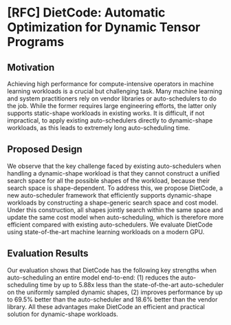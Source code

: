 # \[RFC\] DietCode: Automatic Optimization for Dynamic Tensor Programs

## Motivation

Achieving high performance for compute-intensive operators in machine learning
workloads is a crucial but challenging task. Many machine learning and system
practitioners rely on vendor libraries or auto-schedulers to do the job. While
the former requires large engineering efforts, the latter only supports
static-shape workloads in existing works. It is difficult, if not impractical,
to apply existing auto-schedulers directly to dynamic-shape workloads, as this
leads to extremely long auto-scheduling time.

## Proposed Design

We observe that the key challenge faced by existing auto-schedulers when
handling a dynamic-shape workload is that they cannot construct a unified search
space for all the possible shapes of the workload, because their search space is
shape-dependent. To address this, we propose DietCode, a new auto-scheduler
framework that efficiently supports dynamic-shape workloads by constructing a
shape-generic search space and cost model. Under this construction, all shapes
jointly search within the same space and update the same cost model when
auto-scheduling, which is therefore more efficient compared with existing
auto-schedulers. We evaluate DietCode using state-of-the-art machine learning
workloads on a modern GPU.




## Evaluation Results

Our evaluation shows that DietCode has the following key strengths when
auto-scheduling an entire model end-to-end: (1) reduces the auto-scheduling time
by up to 5.88x less than the state-of-the-art auto-scheduler on the uniformly
sampled dynamic shapes, (2) improves performance by up to 69.5% better than the
auto-scheduler and 18.6% better than the vendor library. All these advantages
make DietCode an efficient and practical solution for dynamic-shape workloads.